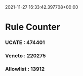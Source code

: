 2021-11-27 16:33:42.397708+00:00
# Rule Counter 
 ### UCATE : 474401

 ### Veneto : 220275

 ### Allowlist : 13912